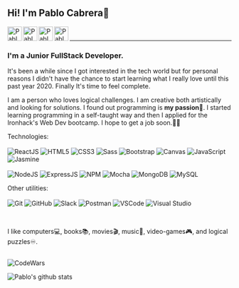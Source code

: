 ## Hi! I'm Pablo Cabrera:wave:
[<img align='left' alt=' PabloCabreraR | LinkedIn' width='32px' src='https://cdns.iconmonstr.com/wp-content/assets/preview/2012/96/iconmonstr-linkedin-2.png' />][linkedin]
[<img align='left' alt=' PabloCabreraR | Gmail' width='32px' src='https://cdns.iconmonstr.com/wp-content/assets/preview/2018/96/iconmonstr-gmail-2.png' />][Gmail]
[<img align='left' alt=' PabloCabreraR | Whatsapp' width='32px' src='https://cdns.iconmonstr.com/wp-content/assets/preview/2016/240/iconmonstr-whatsapp-2.png' />][whatsapp]
[<img align='left' alt=' PabloCabreraR | Facebook' width='32px' src='https://cdns.iconmonstr.com/wp-content/assets/preview/2017/240/iconmonstr-facebook-6.png' />][facebook]


<br/><hr>
### I'm a Junior FullStack Developer.
It's been a while since I got interested in the tech world but for personal reasons I didn't have the chance to start learning what I really love until this past year 2020. Finally It's time to feel complete.

I am a person who loves logical challenges. I am creative both artistically and looking for solutions. I found out programming is **my passion**:muscle:. I started learning programming in a self-taught way and then I applied for the Ironhack's Web Dev bootcamp. I hope to get a job soon.:technologist:

Technologies:
<br/>
<br/>
<img alt='ReactJS' src='https://img.shields.io/badge/-ReactJS-51CBF2?style=flat&logo=react&logoColor=white' />
<img alt='HTML5' src='https://img.shields.io/badge/-HTML5-E34F26?logo=html5&logoColor=white&style=plastic' />
<img alt='CSS3' src='https://img.shields.io/badge/-CSS3-1572B6?logo=css3&logoColor=white&style=plastic' />
<img alt='Sass' src="https://img.shields.io/badge/-Sass-CC6699?style=flat&logo=sass&logoColor=white&style=plastic" />
<img alt='Bootstrap' src='https://img.shields.io/badge/-Bootsrap-7952B3?logo=bootstrap&logoColor=white&style=plastic' />
<img alt='Canvas' src='https://img.shields.io/badge/-Canvas-E05F2C?logo=canvas&logoColor=white&style=plastic' />
<img alt='JavaScript' src='https://img.shields.io/badge/-Javascript-F7DF1E?logo=javascript&logoColor=white&style=plastic' />
<img alt='Jasmine' src='https://img.shields.io/badge/-Jasmine-8A4182?logo=jasmine&logoColor=white&style=plastic' />
<br/>
<br/>
<img alt='NodeJS' src='https://img.shields.io/badge/-NodeJs-339933?logo=Nodejs&logoColor=white&style=plastic' />
<img alt='ExpressJS' src='http://img.shields.io/badge/-Express-black?style=flat&logo=express&logoColor=white&style=plastic' />
<img alt='NPM' src='https://img.shields.io/badge/-NPM-CB3837?style=flat&logo=npm&logoColor=white&style=plastic' />
<img alt='Mocha' src='https://img.shields.io/badge/-Mocha-8D6748?style=flat&logo=mocha&logoColor=white&style=plastic' />
<img alt='MongoDB' src='http://img.shields.io/badge/-MongoDB-47A248?style=flat&logo=mongodb&logoColor=white&style=plastic' />
<img alt='MySQL' src='https://img.shields.io/badge/-MySQL-4479A1?logo=mysql&logoColor=white&style=plastic' />

Other utilities:
<br/>
<br/>
<img alt='Git' src='https://img.shields.io/badge/-Git-F05032?logo=git&logoColor=white&style=plastic' />
<img alt='GitHub' src='https://img.shields.io/badge/-Github-181717?style=flat&logo=github&logoColor=white&style=plastic' />
<img alt='Slack' src='https://img.shields.io/badge/-Slack-4A154B?style=flat&logo=slack&logoColor=white&style=plastic' />
<img alt='Postman' src='https://img.shields.io/badge/-Postman-FF6C37?style=flat&logo=postman&logoColor=white&style=plastic' />
<img alt='VSCode' src='https://img.shields.io/badge/-VSCode-007ACC?style=flat&logo=visual-studio-code&logoColor=white&style=plastic' />
<img alt='Visual Studio' src='https://img.shields.io/badge/-Visual%20Studio-5C2D91?style=flat&logo=visual-studio&logoColor=white&style=plastic' />

<br/>

I like computers:computer:, books:books:, movies:clapper:, music:musical_score:, video-games:video_game:, and logical puzzles:infinity:.
<br/>
<br/>

<img alt='CodeWars' src='https://www.codewars.com/users/PabloCabreraR/badges/large' />


![Pablo's github stats](https://github-readme-stats.vercel.app/api?username=PabloCabreraR&theme=dark&show_icons=true?count_private=true)

[linkedin]: https://www.linkedin.com/in/pablo-cabrera-rosado-3a76821b7/
[Gmail]: mailto:pablocabrera2g@gmail.com
[whatsapp]: https://wa.me/34607728997
[facebook]: https://www.facebook.com/pablo.cabrerarosado

